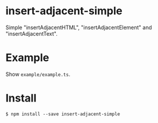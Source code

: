 # insert-adjacent-simple
Simple "insertAdjacentHTML", "insertAdjacentElement" and "insertAdjacentText".

# Example
Show `example/example.ts`.

# Install
```
$ npm install --save insert-adjacent-simple
```


